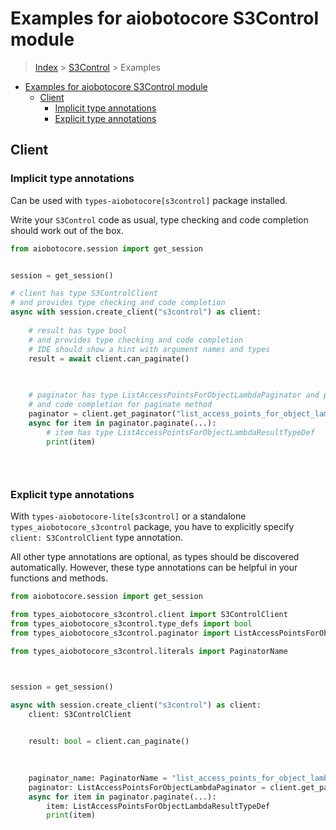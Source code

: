 <a id="examples-for-aiobotocore-s3control-module"></a>

# Examples for aiobotocore S3Control module

> [Index](../README.md) > [S3Control](./README.md) > Examples

- [Examples for aiobotocore S3Control module](#examples-for-aiobotocore-s3control-module)
  - [Client](#client)
    - [Implicit type annotations](#implicit-type-annotations)
    - [Explicit type annotations](#explicit-type-annotations)

<a id="client"></a>

## Client

<a id="implicit-type-annotations"></a>

### Implicit type annotations

Can be used with `types-aiobotocore[s3control]` package installed.

Write your `S3Control` code as usual, type checking and code completion should
work out of the box.

```python
from aiobotocore.session import get_session


session = get_session()

# client has type S3ControlClient
# and provides type checking and code completion
async with session.create_client("s3control") as client:
    
    # result has type bool
    # and provides type checking and code completion
    # IDE should show a hint with argument names and types
    result = await client.can_paginate()
    

    
    # paginator has type ListAccessPointsForObjectLambdaPaginator and provides type checking
    # and code completion for paginate method
    paginator = client.get_paginator("list_access_points_for_object_lambda")
    async for item in paginator.paginate(...):
        # item has type ListAccessPointsForObjectLambdaResultTypeDef
        print(item)
    

    
```

<a id="explicit-type-annotations"></a>

### Explicit type annotations

With `types-aiobotocore-lite[s3control]` or a standalone
`types_aiobotocore_s3control` package, you have to explicitly specify
`client: S3ControlClient` type annotation.

All other type annotations are optional, as types should be discovered
automatically. However, these type annotations can be helpful in your functions
and methods.

```python
from aiobotocore.session import get_session

from types_aiobotocore_s3control.client import S3ControlClient
from types_aiobotocore_s3control.type_defs import bool
from types_aiobotocore_s3control.paginator import ListAccessPointsForObjectLambdaPaginator

from types_aiobotocore_s3control.literals import PaginatorName



session = get_session()

async with session.create_client("s3control") as client:
    client: S3ControlClient

    
    result: bool = client.can_paginate()
    

    
    paginator_name: PaginatorName = "list_access_points_for_object_lambda"
    paginator: ListAccessPointsForObjectLambdaPaginator = client.get_paginator(paginator_name)
    async for item in paginator.paginate(...):
        item: ListAccessPointsForObjectLambdaResultTypeDef
        print(item)
    

    
```
